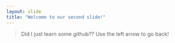 ```yaml
---
layout: slide
title: "Welcome to our second slide!"
---
```

>Did I just learn some github??
Use the left arrow to go back!

